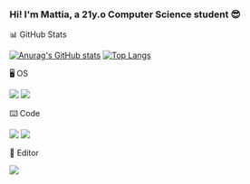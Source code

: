 ### Hi! I'm Mattia, a 21y.o Computer Science student :sunglasses:

:bar_chart: GitHub Stats

[![Anurag's GitHub stats](https://github-readme-stats.vercel.app/api?username=mattiamori&theme=dark)](https://github.com/anuraghazra/github-readme-stats)
[![Top Langs](https://github-readme-stats.vercel.app/api/top-langs/?username=mattiamori&theme=dark&langs_count=5)](https://github.com/anuraghazra/github-readme-stats)

:desktop_computer: OS


![](https://img.shields.io/badge/OS-Windows_10-informational?style=for-the-badge&logo=windows&logoColor=white&color=00599C)
![](https://img.shields.io/badge/OS-MacOS-informational?style=for-the-badge&logo=apple&logoColor=white&color=000000)

⌨️ Code


![](https://img.shields.io/badge/Code-Java-informational?style=for-the-badge&logo=java&logoColor=white&color=FF4D00)
![](https://img.shields.io/badge/Code-Golang-informational?style=for-the-badge&logo=go&logoColor=white&color=00ADD8)

📝 Editor

![](https://img.shields.io/badge/Editor-Visual_Studio_Code-informational?style=for-the-badge&logo=visual-studio-code&logoColor=white&color=007ACC)

